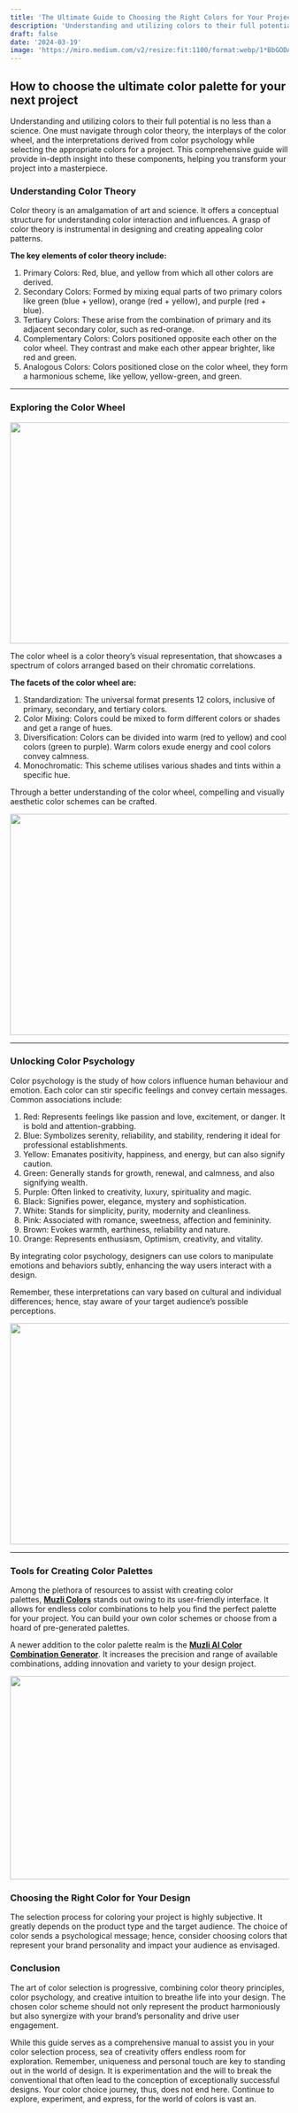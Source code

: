 ```yaml
---
title: 'The Ultimate Guide to Choosing the Right Colors for Your Project'
description: 'Understanding and utilizing colors to their full potential is no less than a science'
draft: false
date: '2024-03-19'
image: 'https://miro.medium.com/v2/resize:fit:1100/format:webp/1*BbGODA0KCmAts0bH_5ffGg.png'
---
```


## How to choose the ultimate color palette for your next project


Understanding and utilizing colors to their full potential is no less than a science. One must navigate through color theory, the interplays of the color wheel, and the interpretations derived from color psychology while selecting the appropriate colors for a project. This comprehensive guide will provide in-depth insight into these components, helping you transform your project into a masterpiece.

### Understanding Color Theory

Color theory is an amalgamation of art and science. It offers a conceptual structure for understanding color interaction and influences. A grasp of color theory is instrumental in designing and creating appealing color patterns.

**The key elements of color theory include:** 

1. Primary Colors: Red, blue, and yellow from which all other colors are derived.
2. Secondary Colors: Formed by mixing equal parts of two primary colors like green (blue + yellow), orange (red + yellow), and purple (red + blue).
3. Tertiary Colors: These arise from the combination of primary and its adjacent secondary color, such as red-orange.
4. Complementary Colors: Colors positioned opposite each other on the color wheel. They contrast and make each other appear brighter, like red and green.
5. Analogous Colors: Colors positioned close on the color wheel, they form a harmonious scheme, like yellow, yellow-green, and green.

---
### Exploring the Color Wheel

<img height="400" width="700" src="https://miro.medium.com/v2/resize:fit:700/1*qa2OW53ADKToIV6G5ZbZlg.png" />

The color wheel is a color theory’s visual representation, that showcases a spectrum of colors arranged based on their chromatic correlations.

**The facets of the color wheel are:**

1. Standardization: The universal format presents 12 colors, inclusive of primary, secondary, and tertiary colors.
2. Color Mixing: Colors could be mixed to form different colors or shades and get a range of hues.
3. Diversification: Colors can be divided into warm (red to yellow) and cool colors (green to purple). Warm colors exude energy and cool colors convey calmness.
4. Monochromatic: This scheme utilises various shades and tints within a specific hue.

Through a better understanding of the color wheel, compelling and visually aesthetic color schemes can be crafted.

<img height="400" width="700" src="https://miro.medium.com/v2/resize:fit:700/1*vTN4umj1_Jvrbri-EkOLTw.png" />

---
### Unlocking Color Psychology

Color psychology is the study of how colors influence human behaviour and emotion. Each color can stir specific feelings and convey certain messages. Common associations include:

1. Red: Represents feelings like passion and love, excitement, or danger. It is bold and attention-grabbing.
2. Blue: Symbolizes serenity, reliability, and stability, rendering it ideal for professional establishments.
3. Yellow: Emanates positivity, happiness, and energy, but can also signify caution.
4. Green: Generally stands for growth, renewal, and calmness, and also signifying wealth.
5. Purple: Often linked to creativity, luxury, spirituality and magic.
6. Black: Signifies power, elegance, mystery and sophistication.
7. White: Stands for simplicity, purity, modernity and cleanliness.
8. Pink: Associated with romance, sweetness, affection and femininity.
9. Brown: Evokes warmth, earthiness, reliability and nature.
10. Orange: Represents enthusiasm, Optimism, creativity, and vitality.

By integrating color psychology, designers can use colors to manipulate emotions and behaviors subtly, enhancing the way users interact with a design.

Remember, these interpretations can vary based on cultural and individual differences; hence, stay aware of your target audience’s possible perceptions.

<img height="400" width="700" src="https://miro.medium.com/v2/resize:fit:700/1*UggXOxgRGv6R-yOZAU_Kng.png" />

---
### Tools for Creating Color Palettes

Among the plethora of resources to assist with creating color palettes, [**Muzli Colors**](https://colors.muz.li/) stands out owing to its user-friendly interface. It allows for endless color combinations to help you find the perfect palette for your project. You can build your own color schemes or choose from a hoard of pre-generated palettes.

A newer addition to the color palette realm is the [**Muzli AI Color Combination Generator**](https://colors.muz.li/ai-color-combination-generator/). It increases the precision and range of available combinations, adding innovation and variety to your design project.

[<img height="368" width="700" src="https://miro.medium.com/v2/resize:fit:700/1*y0I2igewaStf53Oy8eaJQg.png" />](https://colors.muz.li/ai-color-combination-generator/)

### Choosing the Right Color for Your Design

The selection process for coloring your project is highly subjective. It greatly depends on the product type and the target audience. The choice of color sends a psychological message; hence, consider choosing colors that represent your brand personality and impact your audience as envisaged.

### Conclusion

The art of color selection is progressive, combining color theory principles, color psychology, and creative intuition to breathe life into your design. The chosen color scheme should not only represent the product harmoniously but also synergize with your brand’s personality and drive user engagement.

While this guide serves as a comprehensive manual to assist you in your color selection process, sea of creativity offers endless room for exploration. Remember, uniqueness and personal touch are key to standing out in the world of design. It is experimentation and the will to break the conventional that often lead to the conception of exceptionally successful designs. Your color choice journey, thus, does not end here. Continue to explore, experiment, and express, for the world of colors is vast an.
